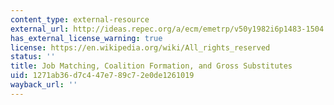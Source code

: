 ```yaml
---
content_type: external-resource
external_url: http://ideas.repec.org/a/ecm/emetrp/v50y1982i6p1483-1504.html
has_external_license_warning: true
license: https://en.wikipedia.org/wiki/All_rights_reserved
status: ''
title: Job Matching, Coalition Formation, and Gross Substitutes
uid: 1271ab36-d7c4-47e7-89c7-2e0de1261019
wayback_url: ''
---
```

